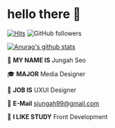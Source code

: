 # hello there 👋  

[![Hits](https://hits.seeyoufarm.com/api/count/incr/badge.svg?url=https%3A%2F%2Fgithub.com%2Fseojungah)](https://hits.seeyoufarm.com) ![GitHub followers](https://img.shields.io/github/followers/seojungah?style=social)

[![Anurag's github stats](https://github-readme-stats.vercel.app/api?username=seojungah&show_icons=true)](https://github.com/seojungah)

👩 **MY NAME IS** Jungah Seo

🎓 **MAJOR** Media Designer

🔮 **JOB IS** UXUI Designer

🤙 **E-Mail** sjungah99@gmail.com

🧠 **I LIKE STUDY** Front Development

